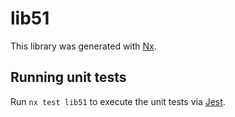 # lib51

This library was generated with [Nx](https://nx.dev).


## Running unit tests

Run `nx test lib51` to execute the unit tests via [Jest](https://jestjs.io).



